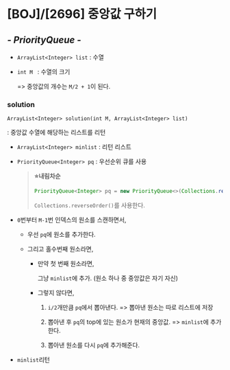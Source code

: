 # [BOJ]/[2696] 중앙값 구하기

## *- PriorityQueue -*

* `ArrayList<Integer> list` : 수열

* `int M ` : 수열의 크기

  => 중앙값의 개수는 `M/2 + 1`이 된다.

### solution

`ArrayList<Integer> solution(int M, ArrayList<Integer> list)`

: 중앙값 수열에 해당하는 리스트를 리턴

* `ArrayList<Integer> minlist` : 리턴 리스트

* `PriorityQueue<Integer> pq` : 우선순위 큐를 사용

  > **:star:내림차순**
  >
  > ```java
  > PriorityQueue<Integer> pq = new PriorityQueue<>(Collections.reverseOrder());
  > ```
  >
  > `Collections.reverseOrder()`를 사용한다.

* `0`번부터 `M-1`번 인덱스의 원소를 스캔하면서,

  * 우선 `pq`에 원소를 추가한다.

  * 그리고 홀수번째 원소라면,

    * 만약 첫 번째 원소라면, 

      그냥 `minlist`에 추가. (원소 하나 중 중앙값은 자기 자신)

    * 그렇지 않다면,

      1. `i/2`개만큼 `pq`에서 뽑아낸다. => 뽑아낸 원소는 따로 리스트에 저장

      2. 뽑아낸 후 `pq`의 top에 있는 원소가 현재의 중앙값. => `minlist`에 추가한다.

      3. 뽑아낸 원소를 다시 `pq`에 추가해준다.

* `minlist`리턴

